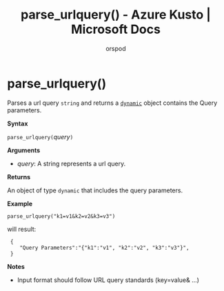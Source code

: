 ﻿---
title: parse_urlquery() - Azure Kusto | Microsoft Docs
description: This article describes parse_urlquery() in Azure Kusto.
author: orspod
ms.author: v-orspod
ms.reviewer: mblythe
ms.service: kusto
ms.topic: reference
ms.date: 09/24/2018
---
# parse_urlquery()

Parses a url query `string` and returns a [`dynamic`](./scalar-data-types/dynamic.md) object contains the Query parameters.

**Syntax**

`parse_urlquery(`*query*`)`

**Arguments**

* *query*: A string represents a url query.

**Returns**

An object of type `dynamic` that includes the query parameters.

**Example**

```kusto
parse_urlquery("k1=v1&k2=v2&k3=v3")
```

will result:

```
 {
 	"Query Parameters":"{"k1":"v1", "k2":"v2", "k3":"v3"}",
 }
```

**Notes**

* Input format should follow URL query standards (key=value& ...)
 